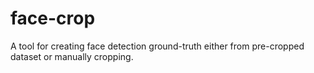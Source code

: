 # face-crop
A tool for creating face detection ground-truth either from pre-cropped dataset or manually cropping.
